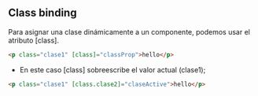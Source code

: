 ## Class binding

Para asignar una clase dinámicamente a un componente, podemos usar el atributo [class].

```html
<p class="clase1" [class]="classProp">hello</p>
```
 - En este caso [class] sobreescribe el valor actual (clase1);


```html
<p class="clase1" [class.clase2]="claseActive">hello</p>
```
